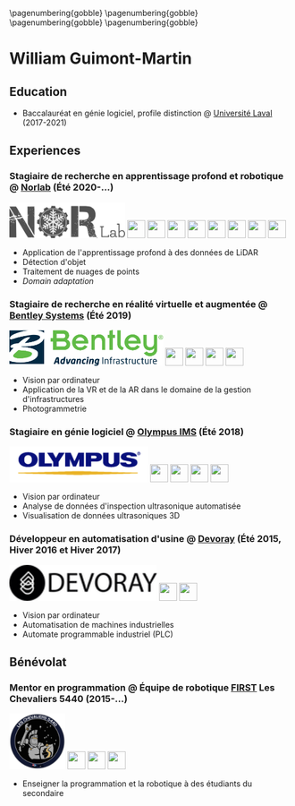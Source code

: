 \pagenumbering{gobble}
\pagenumbering{gobble}
\pagenumbering{gobble}
\pagenumbering{gobble}

William Guimont-Martin
======================

Education
---------

-   Baccalauréat en génie logiciel, profile distinction @
    [Université Laval](https://www.ulaval.ca/) (2017-2021)

Experiences
-----------

### Stagiaire de recherche en apprentissage profond et robotique @ [Norlab](https://norlab.ulaval.ca) (Été 2020-...)

<img height="64" width="207" src="https://github.com/willGuimont/willGuimont/blob/master/img/norlab.png" />

<img height="32" width="32" src="https://simpleicons.org/icons/python.svg" />
<img height="32" width="32" src="https://simpleicons.org/icons/pytorch.svg" />
<img height="32" width="32" src="https://simpleicons.org/icons/gnubash.svg" />
<img height="32" width="32" src="https://simpleicons.org/icons/linux.svg" />
<img height="32" width="32" src="https://simpleicons.org/icons/vim.svg" />
<img height="32" width="32" src="https://simpleicons.org/icons/mendeley.svg" />
<img height="32" width="32" src="https://simpleicons.org/icons/googlescholar.svg" />
<img height="32" width="32" src="https://simpleicons.org/icons/git.svg" />

-   Application de l'apprentissage profond à des données de LiDAR
-   Détection d'objet
-   Traitement de nuages de points
-   *Domain adaptation*

### Stagiaire de recherche en réalité virtuelle et augmentée @ [Bentley Systems](https://www.bentley.com/en) (Été 2019)

<img height="64" width="275" src="https://github.com/willGuimont/willGuimont/blob/master/img/bentley.png" />

<img height="32" width="32" src="https://simpleicons.org/icons/unity.svg" />
<img height="32" width="32" src="https://simpleicons.org/icons/csharp.svg" />
<img height="32" width="32" src="https://simpleicons.org/icons/python.svg" />
<img height="32" width="32" src="https://simpleicons.org/icons/octave.svg" />

-   Vision par ordinateur
-   Application de la VR et de la AR dans le domaine de la gestion d'infrastructures
-   Photogrammetrie

### Stagiaire en génie logiciel @ [Olympus IMS](https://www.olympus-ims.com/en/) (Été 2018)

<img height="64" width="248" src="https://github.com/willGuimont/willGuimont/blob/master/img/olympus.png" />

<img height="32" width="32" src="https://simpleicons.org/icons/cplusplus.svg" />
<img height="32" width="32" src="https://simpleicons.org/icons/python.svg" />
<img height="32" width="32" src="https://simpleicons.org/icons/csharp.svg" />
<img height="32" width="32" src="https://simpleicons.org/icons/opengl.svg" />

-   Vision par ordinateur
-   Analyse de données d'inspection ultrasonique automatisée
-   Visualisation de données ultrasoniques 3D

### Développeur en automatisation d'usine @ [Devoray](https://www.devoray.com/) (Été 2015, Hiver 2016 et Hiver 2017)

<img height="64" width="264" src="https://github.com/willGuimont/willGuimont/blob/master/img/devoray.webp" />

<img height="32" width="32" src="https://simpleicons.org/icons/python.svg" />
<img height="32" width="32" src="https://simpleicons.org/icons/cplusplus.svg" />

-   Vision par ordinateur
-   Automatisation de machines industrielles
-   Automate programmable industriel (PLC)

Bénévolat
------------

### Mentor en programmation @ Équipe de robotique [FIRST](https://www.firstinspires.org/robotics/frc) Les Chevaliers 5440 (2015-...)

<img height="100" width="100" src="https://github.com/willGuimont/willGuimont/blob/master/img/chevaliers.jpg" />

<img height="32" width="32" src="https://simpleicons.org/icons/first.svg" />
<img height="32" width="32" src="https://simpleicons.org/icons/probot.svg" />
<img height="32" width="32" src="https://simpleicons.org/icons/java.svg" />

-  Enseigner la programmation et la robotique à des étudiants du secondaire

